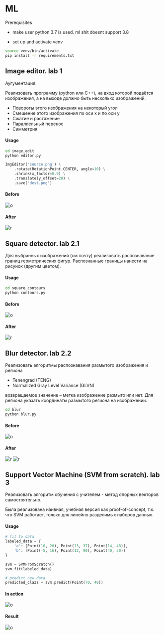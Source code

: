 # ML

Prerequisites

- make user python 3.7 is used. ml shit doesnt support 3.8

- set up and activate venv
```bash
source venv/bin/activate
pip install -r requirements.txt
```





## Image editor. lab 1

Аугументация.

Реализовать программу (python или C++), на вход которой подаётся изображения, а на выходе должно быть несколько изображений:

- Повороты этого изображения на некоторый угол
- Смещение этого изображения по оси x и по оси y
- Сжатие и растяжение
- Параллельный перенос
- Симметрия

#### Usage

```bash
cd image_edit
python editor.py
```

```python
ImgEditor('source.png') \
    .rotate(RotationPoint.CENTER, angle=10) \
    .shrink(x_factor=0.9) \
    .translate(y_offset=20) \
    .save('dest.png')
```

#### Before

![o](image_edit/face.png)

#### After

![r](image_edit/res.png)






## Square detector. lab 2.1

Для выбранных изображений (см почту) реализовать распознавание границ геометрических фигур. 
Распознанные границы нанести на рисунок (другим цветом).

#### Usage

```bash
cd square_contours
python contours.py
```

#### Before

![o](square_contours/squares.jpg)

#### After

![r](square_contours/res.png)






## Blur detector. lab 2.2

Реализовать алгоритмы распознавания размытого изображения и региона

- Tenengrad (TENG)
- Normalized Gray Level Variance (GLVN)

возвращаемое значение – метка изображение размыто или нет. 
Для региона указать координаты размытого региона на изображении.

```bash
cd blur
python blur.py
```

#### Before

![o](blur/original.png)

#### After

![r](blur/teng-res.png)
![r](blur/glvn-res.png)


## Support Vector Machine (SVM from scratch). lab 3

Реализовать алгоритм обучения с учителем - метод опорных векторов самостоятельно. 

Была реализована наивная, учебная версия как proof-of-concept, т.к. что SVM работает, только для линейно разделимых наборов данных.

#### Usage
```python
# fit to data
labeled_data = {
    'a': [Point(10, 20), Point(13, 37), Point(14, 48)],
    'b': [Point(-5, 16), Point(12, 90), Point(40, 30)]
}

svm = SVMFromScratch()
svm.fit(labeled_data)

# predict new data
predicted_clazz = svm.predict(Point(70, 40))
```


#### In action

![o](svm/dots.gif)

#### Result

![o](svm/dots.png)
